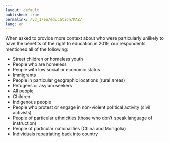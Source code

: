 ```yaml
---
layout: default
published: true
permalink: /v3_1/en/education/KAZ/
lang: en
---
```

When asked to provide more context about who were particularly unlikely to have the benefits of the right to education in 2019, our respondents mentioned all of the following:  

- Street children or homeless youth 
- People who are homeless  
- People with low social or economic status 
- Immigrants 
- People in particular geographic locations (rural areas) 
- Refugees or asylum seekers 
- All people 
- Children 
- Indigenous people 
- People who protest or engage in non-violent political activity (civil activists) 
- People of particular ethnicities (those who don’t speak language of instruction) 
- People of particular nationalities (China and Mongolia) 
- Individuals repatriating back into country
 